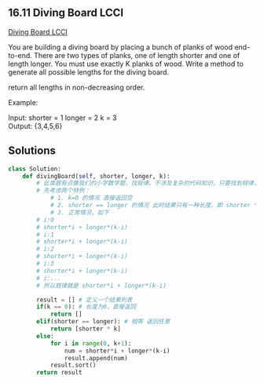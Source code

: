 ## 16.11 Diving Board LCCI  
[Diving Board LCCI](https://leetcode.cn/problems/diving-board-lcci/)  

You are building a diving board by placing a bunch of planks of wood end-to-end. There are two types of planks, one of length shorter and one of length longer. You must use exactly K planks of wood. Write a method to generate all possible lengths for the diving board.

return all lengths in non-decreasing order.

Example:

Input: 
shorter = 1
longer = 2
k = 3  
Output:  {3,4,5,6}

## Solutions  
```python
class Solution:
	def divingBoard(self, shorter, longer, k):
		# 此类题有点像我们的小学数学题，找规律。不涉及复杂的代码知识，只要找到规律，翻译成代码就很简单
		# 先考虑两个特例：
			# 1. k=0 的情况 直接返回空
			# 2. shorter == longer 的情况 此时结果只有一种长度，即 shorter * k 或 longer * k 
			# 3. 正常情况，如下
		# i:0
		# shorter*i + longer*(k-i)
		# i:1
		# shorter*i + longer*(k-i)
		# i:2
		# shorter*i + longer*(k-i)
		# i:3
		# shorter*i + longer*(k-i)
		# i:...
        # 所以规律就是 shorter*i + longer*(k-i)

		result = [] # 定义一个结果列表 
		if(k == 0): # 长度为0，直接返回
			return []
		elif(shorter == longer): # 相等 返回任意
			return [shorter * k]
		else:
			for i in range(0, k+1):
				num = shorter*i + longer*(k-i)
				result.append(num)
			result.sort()
		return result
```